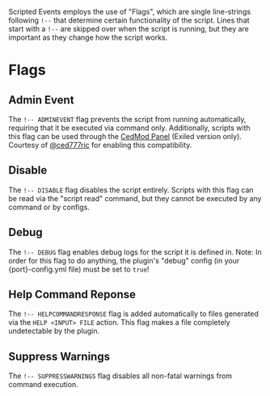 Scripted Events employs the use of "Flags", which are single line-strings following `!--` that determine certain functionality of the script. Lines that start with a `!--` are skipped over when the script is running, but they are important as they change how the script works.

# Flags
## Admin Event
The `!-- ADMINEVENT` flag prevents the script from running automatically, requiring that it be executed via command only. Additionally, scripts with this flag can be used through the [CedMod Panel](https://github.com/CedModV2/CedMod) (Exiled version only). Courtesy of [@ced777ric](https://github.com/ced777ric) for enabling this compatibility.

## Disable
The `!-- DISABLE` flag disables the script entirely. Scripts with this flag can be read via the "script read" command, but they cannot be executed by any command or by configs.

## Debug
The `!-- DEBUG` flag enables debug logs for the script it is defined in. Note: In order for this flag to do anything, the plugin's "debug" config (in your {port}-config.yml file) must be set to `true`!

## Help Command Reponse
The `!-- HELPCOMMANDRESPONSE` flag is added automatically to files generated via the `HELP <INPUT> FILE` action. This flag makes a file completely undetectable by the plugin.

## Suppress Warnings
The `!-- SUPPRESSWARNINGS` flag disables all non-fatal warnings from command execution.